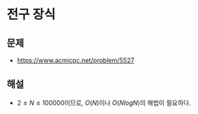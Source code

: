 # 전구 장식
## 문제
+ https://www.acmicpc.net/problem/5527
## 해설
+ $2 \le N \le 100000$이므로, $O(N)$이나 $O(NlogN)$의 해법이 필요하다.
